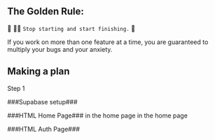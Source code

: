## The Golden Rule: 

🦸 🦸‍♂️ `Stop starting and start finishing.` 🏁

If you work on more than one feature at a time, you are guaranteed to multiply your bugs and your anxiety.

## Making a plan

Step 1

###Supabase setup###
<Table for data>

###HTML Home Page###
<Login Button> in the home page
<Create Button> in the home page
<Diplay for styled Array of posts>

###HTML Auth Page###
<Login >